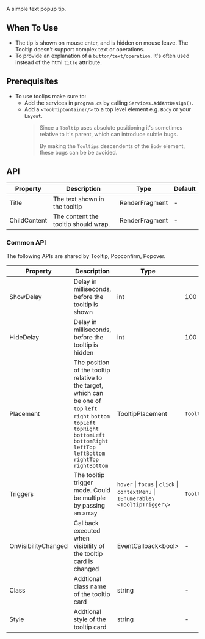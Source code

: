 ﻿A simple text popup tip.

## When To Use

- The tip is shown on mouse enter, and is hidden on mouse leave. The Tooltip doesn't support complex text or operations.
- To provide an explanation of a `button/text/operation`. It's often used instead of the html `title` attribute.

## Prerequisites
- To use toolips make sure to:
	- Add the services in `program.cs` by calling `Services.AddAntDesign()`.
	- Add a `<ToolTipContainer/>` to a top level element e.g. `Body` or your `Layout`.
		> Since a `Tooltip` uses absolute positioning it's sometimes relative to it's parent, which can introduce subtle bugs.
		> 
		> By making the `Tooltips` descendents of the `Body` element, these bugs can be be avoided.

## API

| Property | Description                   | Type                               | Default |
| -------- | ----------------------------- | ---------------------------------- | ------- |
| Title    | The text shown in the tooltip | RenderFragment                     | -       |
| ChildContent | The content the tooltip should wrap.  | RenderFragment         | -       |

### Common API

The following APIs are shared by Tooltip, Popconfirm, Popover.

| Property | Description | Type | Default |
| --- | --- | --- | --- |
| ShowDelay | Delay in milliseconds, before the tooltip is shown | int | 100 |
| HideDelay | Delay in milliseconds, before the tooltip is hidden | int | 100 |
| Placement | The position of the tooltip relative to the target, which can be one of `top` `left` `right` `bottom` `topLeft` `topRight` `bottomLeft` `bottomRight` `leftTop` `leftBottom` `rightTop` `rightBottom` | TooltipPlacement | `TooltipPlacement.Top` |
| Triggers  | The tooltip trigger mode. Could be multiple by passing an array | `hover` \| `focus` \| `click` \| `contextMenu` \| `IEnumerable\<TooltipTrigger\>` | `TooltipTrigger.Hover` |
| OnVisibilityChanged | Callback executed when visibility of the tooltip card is changed | EventCallback\<bool\> | - |
| Class | Addtional class name of the tooltip card | string | - |
| Style | Addtional style of the tooltip card  | string | - |
